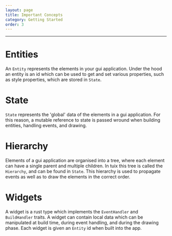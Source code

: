 ```yaml
---
layout: page
title: Important Concepts
category: Getting Started
order: 3
---
```

---

# Entities
An `Entity` represents the elements in your gui application. Under the hood an entity is an id which can be used to get and set various properties, such as style properties, which are stored in `State`.

# State
`State` represents the 'global' data of the elements in a gui application. For this reason, a mutable reference to state is passed wround when building entities, handling events, and drawing.

# Hierarchy
Elements of a gui application are organised into a tree, where each element can have a single parent and multiple children. In tuix this tree is called the `Hierarchy`, and can be found in `State`. This hierarchy is used to propagate events as well as to draw the elements in the correct order.

# Widgets
A widget is a rust type which implements the `EventHandler` and `BuildHandler` traits. A widget can contain local data which can be manipulated at build time, during event handling, and during the drawing phase. Each widget is given an `Entity` id when built into the app.